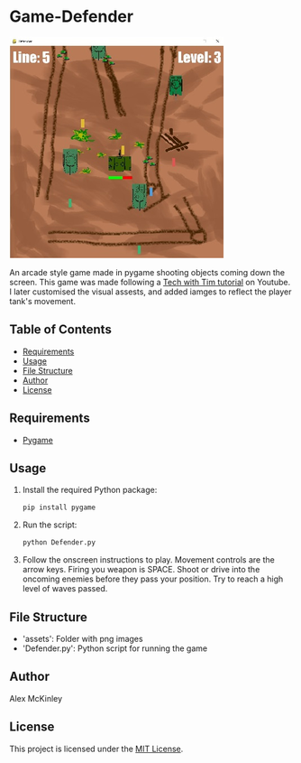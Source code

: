 # Game-Defender

![Defender Image](assets/defender.jpg)

An arcade style game made in pygame shooting objects coming down the screen. This game was made following a [Tech with Tim tutorial](https://www.youtube.com/watch?v=Q-__8Xw9KTM) on Youtube. I later customised the visual assests, and added iamges to reflect the player tank's movement.

## Table of Contents
- [Requirements](#requirements)
- [Usage](#usage)
- [File Structure](#file-structure)
- [Author](#author)
- [License](#license)

## Requirements
- [Pygame](https://pypi.org/project/pygame/)

## Usage
1. Install the required Python package:

   ```bash
   pip install pygame
   ```

2. Run the script:

   ```bash
   python Defender.py
   ```

3. Follow the onscreen instructions to play. Movement controls are the arrow keys. Firing you weapon is SPACE. Shoot or drive into the oncoming enemies before they pass your position. Try to reach a high level of waves passed.

## File Structure
- 'assets': Folder with png images
- 'Defender.py': Python script for running the game

## Author
Alex McKinley

## License
This project is licensed under the [MIT License](LICENSE).
